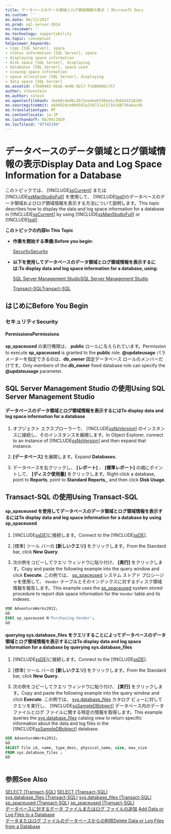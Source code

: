 ```yaml
---
title: データベースのデータ領域とログ領域情報の表示 | Microsoft Docs
ms.custom: ''
ms.date: 06/13/2017
ms.prod: sql-server-2014
ms.reviewer: ''
ms.technology: supportability
ms.topic: conceptual
helpviewer_keywords:
- logs [SQL Server], space
- status information [SQL Server], space
- displaying space information
- disk space [SQL Server], displaying
- databases [SQL Server], space used
- viewing space information
- space allocation [SQL Server], displaying
- data space [SQL Server]
ms.assetid: c7b99463-4bab-4e9b-9217-fcb0898dc757
author: stevestein
ms.author: sstein
ms.openlocfilehash: 1beb8cdedbc2b72eadeeb350ee1c3b6d16218205
ms.sourcegitcommit: ad4d92dce894592a259721a1571b1d8736abacdb
ms.translationtype: MT
ms.contentlocale: ja-JP
ms.lasthandoff: 08/04/2020
ms.locfileid: "87742194"
---
```

# <a name="display-data-and-log-space-information-for-a-database"></a><span data-ttu-id="ca8a3-102">データベースのデータ領域とログ領域情報の表示</span><span class="sxs-lookup"><span data-stu-id="ca8a3-102">Display Data and Log Space Information for a Database</span></span>
  <span data-ttu-id="ca8a3-103">このトピックでは、 [!INCLUDE[ssCurrent](../../includes/sscurrent-md.md)] または [!INCLUDE[ssManStudioFull](../../includes/ssmanstudiofull-md.md)] を使用して、 [!INCLUDE[tsql](../../includes/tsql-md.md)]のデータベースのデータ領域およびログ領域情報を表示する方法について説明します。</span><span class="sxs-lookup"><span data-stu-id="ca8a3-103">This topic describes how to display the data and log space information for a database in [!INCLUDE[ssCurrent](../../includes/sscurrent-md.md)] by using [!INCLUDE[ssManStudioFull](../../includes/ssmanstudiofull-md.md)] or [!INCLUDE[tsql](../../includes/tsql-md.md)].</span></span>  
  
 <span data-ttu-id="ca8a3-104">**このトピックの内容**</span><span class="sxs-lookup"><span data-stu-id="ca8a3-104">**In This Topic**</span></span>  
  
-   <span data-ttu-id="ca8a3-105">**作業を開始する準備:**</span><span class="sxs-lookup"><span data-stu-id="ca8a3-105">**Before you begin:**</span></span>  
  
     [<span data-ttu-id="ca8a3-106">Security</span><span class="sxs-lookup"><span data-stu-id="ca8a3-106">Security</span></span>](#Security)  
  
-   <span data-ttu-id="ca8a3-107">**以下を使用してデータベースのデータ領域とログ領域情報を表示するには:**</span><span class="sxs-lookup"><span data-stu-id="ca8a3-107">**To display data and log space information for a database, using:**</span></span>  
  
     [<span data-ttu-id="ca8a3-108">SQL Server Management Studio</span><span class="sxs-lookup"><span data-stu-id="ca8a3-108">SQL Server Management Studio</span></span>](#SSMSProcedure)  
  
     [<span data-ttu-id="ca8a3-109">Transact-SQL</span><span class="sxs-lookup"><span data-stu-id="ca8a3-109">Transact-SQL</span></span>](#TsqlProcedure)  
  
##  <a name="before-you-begin"></a><a name="BeforeYouBegin"></a> <span data-ttu-id="ca8a3-110">はじめに</span><span class="sxs-lookup"><span data-stu-id="ca8a3-110">Before You Begin</span></span>  
  
###  <a name="security"></a><a name="Security"></a> <span data-ttu-id="ca8a3-111">セキュリティ</span><span class="sxs-lookup"><span data-stu-id="ca8a3-111">Security</span></span>  
  
####  <a name="permissions"></a><a name="Permissions"></a> <span data-ttu-id="ca8a3-112">Permissions</span><span class="sxs-lookup"><span data-stu-id="ca8a3-112">Permissions</span></span>  
 <span data-ttu-id="ca8a3-113">**sp_spaceused** の実行権限は、 **public** ロールに与えられています。</span><span class="sxs-lookup"><span data-stu-id="ca8a3-113">Permission to execute **sp_spaceused** is granted to the **public** role.</span></span> <span data-ttu-id="ca8a3-114">**@updateusage** パラメーターを指定できるのは、**db_owner** 固定データベース ロールのメンバーだけです。</span><span class="sxs-lookup"><span data-stu-id="ca8a3-114">Only members of the **db_owner** fixed database role can specify the **@updateusage** parameter.</span></span>  
  
##  <a name="using-sql-server-management-studio"></a><a name="SSMSProcedure"></a> <span data-ttu-id="ca8a3-115">SQL Server Management Studio の使用</span><span class="sxs-lookup"><span data-stu-id="ca8a3-115">Using SQL Server Management Studio</span></span>  
  
#### <a name="to-display-data-and-log-space-information-for-a-database"></a><span data-ttu-id="ca8a3-116">データベースのデータ領域とログ領域情報を表示するには</span><span class="sxs-lookup"><span data-stu-id="ca8a3-116">To display data and log space information for a database</span></span>  
  
1.  <span data-ttu-id="ca8a3-117">オブジェクト エクスプローラーで、 [!INCLUDE[ssNoVersion](../../includes/ssnoversion-md.md)] のインスタンスに接続し、そのインスタンスを展開します。</span><span class="sxs-lookup"><span data-stu-id="ca8a3-117">In Object Explorer, connect to an instance of [!INCLUDE[ssNoVersion](../../includes/ssnoversion-md.md)] and then expand that instance.</span></span>  
  
2.  <span data-ttu-id="ca8a3-118">**[データベース]** を展開します。</span><span class="sxs-lookup"><span data-stu-id="ca8a3-118">Expand **Databases**.</span></span>  
  
3.  <span data-ttu-id="ca8a3-119">データベースを右クリックし、 **[レポート]** 、 **[標準レポート]** の順にポイントして、 **[ディスク使用量]** をクリックします。</span><span class="sxs-lookup"><span data-stu-id="ca8a3-119">Right-click a database, point to **Reports**, point to **Standard Reports,**, and then click **Disk Usage**.</span></span>  
  
##  <a name="using-transact-sql"></a><a name="TsqlProcedure"></a> <span data-ttu-id="ca8a3-120">Transact-SQL の使用</span><span class="sxs-lookup"><span data-stu-id="ca8a3-120">Using Transact-SQL</span></span>  
  
#### <a name="to-display-data-and-log-space-information-for-a-database-by-using-sp_spaceused"></a><span data-ttu-id="ca8a3-121">sp_spaceused を使用してデータベースのデータ領域とログ領域情報を表示するには</span><span class="sxs-lookup"><span data-stu-id="ca8a3-121">To display data and log space information for a database by using sp_spaceused</span></span>  
  
1.  <span data-ttu-id="ca8a3-122">[!INCLUDE[ssDE](../../includes/ssde-md.md)]に接続します。</span><span class="sxs-lookup"><span data-stu-id="ca8a3-122">Connect to the [!INCLUDE[ssDE](../../includes/ssde-md.md)].</span></span>  
  
2.  <span data-ttu-id="ca8a3-123">[標準] ツール バーの **[新しいクエリ]** をクリックします。</span><span class="sxs-lookup"><span data-stu-id="ca8a3-123">From the Standard bar, click **New Query**.</span></span>  
  
3.  <span data-ttu-id="ca8a3-124">次の例をコピーしてクエリ ウィンドウに貼り付け、 **[実行]** をクリックします。</span><span class="sxs-lookup"><span data-stu-id="ca8a3-124">Copy and paste the following example into the query window and click **Execute**.</span></span> <span data-ttu-id="ca8a3-125">この例では、 [sp_spaceused](/sql/relational-databases/system-stored-procedures/sp-spaceused-transact-sql) システム ストアド プロシージャを使用して、 `Vendor` テーブルとそのインデックスに対するディスク領域情報を報告します。</span><span class="sxs-lookup"><span data-stu-id="ca8a3-125">This example uses the [sp_spaceused](/sql/relational-databases/system-stored-procedures/sp-spaceused-transact-sql) system stored procedure to report disk space information for the `Vendor` table and its indexes.</span></span>  
  
```sql  
USE AdventureWorks2012;  
GO  
EXEC sp_spaceused N'Purchasing.Vendor';  
GO  
```  
  
#### <a name="to-display-data-and-log-space-information-for-a-database-by-querying-sysdatabase_files"></a><span data-ttu-id="ca8a3-126">querying sys.database_files をクエリすることによってデータベースのデータ領域とログ領域情報を表示するには</span><span class="sxs-lookup"><span data-stu-id="ca8a3-126">To display data and log space information for a database by querying sys.database_files</span></span>  
  
1.  <span data-ttu-id="ca8a3-127">[!INCLUDE[ssDE](../../includes/ssde-md.md)]に接続します。</span><span class="sxs-lookup"><span data-stu-id="ca8a3-127">Connect to the [!INCLUDE[ssDE](../../includes/ssde-md.md)].</span></span>  
  
2.  <span data-ttu-id="ca8a3-128">[標準] ツール バーの **[新しいクエリ]** をクリックします。</span><span class="sxs-lookup"><span data-stu-id="ca8a3-128">From the Standard bar, click **New Query**.</span></span>  
  
3.  <span data-ttu-id="ca8a3-129">次の例をコピーしてクエリ ウィンドウに貼り付け、 **[実行]** をクリックします。</span><span class="sxs-lookup"><span data-stu-id="ca8a3-129">Copy and paste the following example into the query window and click **Execute**.</span></span> <span data-ttu-id="ca8a3-130">この例では、 [sys.database_files](/sql/relational-databases/system-catalog-views/sys-database-files-transact-sql) カタログ ビューに対してクエリを実行し、 [!INCLUDE[ssSampleDBobject](../../includes/sssampledbobject-md.md)] データベース内のデータ ファイルとログ ファイルに関する特定の情報を取得します。</span><span class="sxs-lookup"><span data-stu-id="ca8a3-130">This example queries the [sys.database_files](/sql/relational-databases/system-catalog-views/sys-database-files-transact-sql) catalog view to return specific information about the data and log files in the [!INCLUDE[ssSampleDBobject](../../includes/sssampledbobject-md.md)] database.</span></span>  
  
```sql  
USE AdventureWorks2012;  
GO  
SELECT file_id, name, type_desc, physical_name, size, max_size  
FROM sys.database_files ;  
GO  
  
```  
  
## <a name="see-also"></a><span data-ttu-id="ca8a3-131">参照</span><span class="sxs-lookup"><span data-stu-id="ca8a3-131">See Also</span></span>  
 <span data-ttu-id="ca8a3-132">[SELECT &#40;Transact-SQL&#41;](/sql/t-sql/queries/select-transact-sql) </span><span class="sxs-lookup"><span data-stu-id="ca8a3-132">[SELECT &#40;Transact-SQL&#41;](/sql/t-sql/queries/select-transact-sql) </span></span>  
 <span data-ttu-id="ca8a3-133">[sys.database_files &#40;Transact-SQL&#41;](/sql/relational-databases/system-catalog-views/sys-database-files-transact-sql) </span><span class="sxs-lookup"><span data-stu-id="ca8a3-133">[sys.database_files &#40;Transact-SQL&#41;](/sql/relational-databases/system-catalog-views/sys-database-files-transact-sql) </span></span>  
 <span data-ttu-id="ca8a3-134">[sp_spaceused &#40;Transact-SQL&#41;](/sql/relational-databases/system-stored-procedures/sp-spaceused-transact-sql) </span><span class="sxs-lookup"><span data-stu-id="ca8a3-134">[sp_spaceused &#40;Transact-SQL&#41;](/sql/relational-databases/system-stored-procedures/sp-spaceused-transact-sql) </span></span>  
 <span data-ttu-id="ca8a3-135">[データベースに対するデータ ファイルまたはログ ファイルの追加](add-data-or-log-files-to-a-database.md) </span><span class="sxs-lookup"><span data-stu-id="ca8a3-135">[Add Data or Log Files to a Database](add-data-or-log-files-to-a-database.md) </span></span>  
 [<span data-ttu-id="ca8a3-136">データまたはログ ファイルのデータベースからの削除</span><span class="sxs-lookup"><span data-stu-id="ca8a3-136">Delete Data or Log Files from a Database</span></span>](delete-data-or-log-files-from-a-database.md)  
  
  
